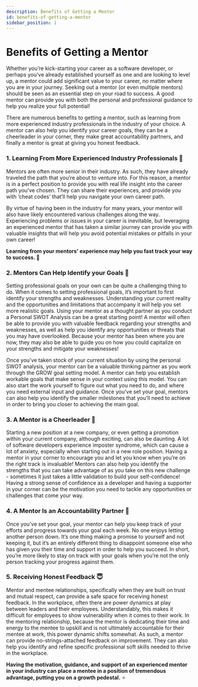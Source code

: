 ```yaml
---
description: Benefits of Getting a Mentor
id: benefits-of-getting-a-mentor
sidebar_position: 1
---
```


# Benefits of Getting a Mentor 

Whether you’re kick-starting your career as a software developer, or perhaps you’ve already established yourself as one and are looking to level up,  a mentor could add significant value to your career, no matter where you are in your journey. Seeking out  a mentor (or even multiple mentors) should be seen as an essential step on your road to success. A good mentor can provide you with both the personal and professional guidance to help you realize your full potential! 

There are numerous benefits to getting a mentor, such as learning from more experienced industry professionals in the industry of your choice. A mentor can also help you identify your career goals, they can be a cheerleader in your corner, they make great accountability partners, and finally a mentor is great at giving you honest feedback.


### 1. Learning From More Experienced Industry Professionals 🧠

Mentors are often more senior in their industry. As such, they have already traveled the path that you’re about to venture into. For this reason, a mentor is in a perfect position to provide you with real life insight into the career path you’ve chosen. They can share their experiences, and provide you with ‘cheat codes’ that’ll help you navigate your own career path. 

By virtue of having been in the industry for many years, your mentor will also have likely encountered various challenges along the way. Experiencing problems or issues in your career is inevitable, but leveraging an experienced mentor that has taken a similar journey can provide you with valuable insights that will help you avoid potential mistakes or pitfalls in your own career! 

**Learning from your mentors' experience may help you fast track your way  to success. 🚀**

### 2. Mentors Can Help Identify your Goals 🧐

Setting professional goals on your own can be quite a challenging thing to do. When it comes to setting professional goals, it’s important to first identify your strengths and weaknesses. Understanding your current reality and the opportunities and limitations that accompany it will help you set more realistic goals. Using your mentor as a thought partner as you conduct a Personal SWOT Analysis can be a great starting point! A mentor will often be able to provide you with valuable feedback regarding your strengths and weaknesses, as well as help you identify any opportunities or threats that you may have overlooked. Because your mentor has been where you are now, they may also be able to guide you on how you could capitalize on your strengths and mitigate  your weaknesses!

Once you’ve taken stock of your current situation by using the personal SWOT analysis, your mentor can be a valuable thinking partner as you work through the GROW goal setting model. A mentor can help you establish workable goals that make sense in your context using this model. You can also start the work yourself to figure out what you need to do, and where you need external input and guidance. Once you’ve set your goal, mentors can also help you identify the smaller milestones that you’ll need to achieve in order to bring you closer to achieving the main goal. 

### 3. A Mentor is a Cheerleader 📣

Starting a new position at a new company, or even getting a promotion within your current company, although exciting, can also be daunting. A lot of software developers experience imposter syndrome, which can cause a lot of anxiety, especially when starting out in a new role position. Having a mentor in your corner to encourage you and let you know when you’re on the right track is invaluable! Mentors can also help you identify the strengths that you can take advantage of as you take on this new challenge - sometimes it just takes a little validation to build your self-confidence! Having a strong sense of confidence as a developer and having a supporter in your corner can be the motivation you need to tackle any opportunities or challenges that come your way. 

### 4. A Mentor Is an Accountability Partner 🤠

Once you’ve set your goal, your mentor can help you keep track of your efforts and progress towards your goal each week. No one enjoys letting another person down. It’s one thing making a promise to yourself and not keeping it, but it’s an entirely different thing to disappoint someone else who has given you their time and support in order to help you succeed. In short, you’re more likely to stay on track with your goals when you’re not the only person tracking your progress against them. 


### 5. Receiving Honest Feedback 😇

Mentor and mentee relationships, specifically when they are built on trust and mutual respect, can provide a safe space for receiving honest feedback. In the workplace, often there are power dynamics at play between leaders and their employees. Understandably, this makes it difficult for employees to show vulnerability when it comes to their work. In the mentoring relationship, because the mentor is dedicating their time and energy to the mentee to upskill and is not ultimately accountable for their mentee at work, this power dynamic shifts somewhat. As such, a mentor can provide no-strings-attached feedback on improvement. They can also help you identify and refine specific professional soft skills needed to thrive in the workplace. 


**Having the motivation, guidance, and support of an experienced mentor in your industry can place a mentee in a position of tremendous advantage, putting you on a growth pedestal.** ⭐️


